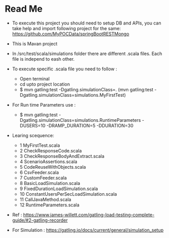 # Read Me
* To execute this project you should need to setup DB and APIs, you can take help and import following project for the same:
https://github.com/MyPOCData/springBootRESTMongo
* This is Mavan project
* In /src/test/scala/simulations folder there are different .scala files. Each file is independ to eash other.
* To execute specific .scala file you need to follow :
  * Open terminal
  * cd upto project location
  * $ mvn gatling:test -Dgatling.simulationClass=<Folder Name>.<Scala File Name>  (mvn gatling:test -Dgatling.simulationClass=simulations.MyFirstTest)
* For Run time Parameters use :
  * $ mvn gatling:test -Dgatling.simulationClass=simulations.RuntimeParameters -DUSERS=10 -DRAMP_DURATION=5 -DDURATION=30
 
* Learing scequence:
  * 1 MyFirstTest.scala
  * 2 CheckResponseCode.scala
  * 3 CheckResponseBodyAndExtract.scala
  * 4 ScenarioAssertions.scala
  * 5 CodeReuseWithObjects.scala
  * 6 CsvFeeder.scala
  * 7 CustomFeeder.scala
  * 8 BasicLoadSimulation.scala
  * 9 FixedDurationLoadSimulation.scala
  * 10 ConstantUsersPerSecLoadSimulation.scala
  * 11 CallJavaMethod.scala
  * 12 RuntimeParameters.scala
  
* Ref : https://www.james-willett.com/gatling-load-testing-complete-guide/#2-gatling-recorder
* For Simulation : https://gatling.io/docs/current/general/simulation_setup


